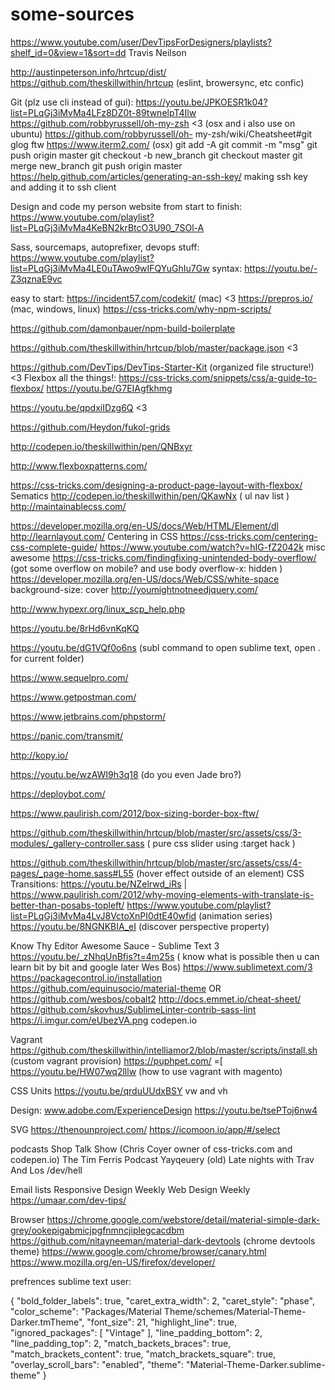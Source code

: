 # some-sources

https://www.youtube.com/user/DevTipsForDesigners/playlists?shelf_id=0&view=1&sort=dd Travis Neilson

http://austinpeterson.info/hrtcup/dist/ https://github.com/theskillwithin/hrtcup (eslint, browersync, etc confic)

Git (plz use cli instead of gui): https://youtu.be/JPKOESR1k04?list=PLqGj3iMvMa4LFz8DZ0t-89twnelpT4Ilw https://github.com/robbyrussell/oh-my-zsh <3 (osx and i also use on ubuntu) https://github.com/robbyrussell/oh- my-zsh/wiki/Cheatsheet#git glog ftw https://www.iterm2.com/ (osx) git add -A git commit -m "msg" git push origin master git checkout -b new_branch git checkout master git merge new_branch git push origin master https://help.github.com/articles/generating-an-ssh-key/ making ssh key and adding it to ssh client

Design and code my person website from start to finish: https://www.youtube.com/playlist?list=PLqGj3iMvMa4KeBN2krBtcO3U90_7SOl-A

Sass, sourcemaps, autoprefixer, devops stuff: https://www.youtube.com/playlist?list=PLqGj3iMvMa4LE0uTAwo9wIFQYuGhIu7Gw syntax: https://youtu.be/-Z3qznaE9vc

easy to start:
    https://incident57.com/codekit/   (mac)  <3
    https://prepros.io/  (mac, windows, linux)
    https://css-tricks.com/why-npm-scripts/ 


https://github.com/damonbauer/npm-build-boilerplate  


https://github.com/theskillwithin/hrtcup/blob/master/package.json  <3

https://github.com/DevTips/DevTips-Starter-Kit (organized file structure!) <3
Flexbox all the things!: https://css-tricks.com/snippets/css/a-guide-to-flexbox/ https://youtu.be/G7EIAgfkhmg

https://youtu.be/qpdxiIDzg6Q    <3

https://github.com/Heydon/fukol-grids

http://codepen.io/theskillwithin/pen/QNBxyr

http://www.flexboxpatterns.com/

https://css-tricks.com/designing-a-product-page-layout-with-flexbox/
Sematics http://codepen.io/theskillwithin/pen/QKawNx ( ul nav list ) http://maintainablecss.com/

https://developer.mozilla.org/en-US/docs/Web/HTML/Element/dl http://learnlayout.com/ Centering in CSS https://css-tricks.com/centering-css-complete-guide/ https://www.youtube.com/watch?v=hIG-fZ2042k
misc awesome https://css-tricks.com/findingfixing-unintended-body-overflow/ (got some overflow on mobile? and use body overflow-x: hidden ) https://developer.mozilla.org/en-US/docs/Web/CSS/white-space background-size: cover http://youmightnotneedjquery.com/

http://www.hypexr.org/linux_scp_help.php

https://youtu.be/8rHd6vnKqKQ

https://youtu.be/dG1VQf0o6ns (subl command to open sublime text, open . for current folder)

https://www.sequelpro.com/

https://www.getpostman.com/

https://www.jetbrains.com/phpstorm/

https://panic.com/transmit/

http://kopy.io/

https://youtu.be/wzAWI9h3q18 (do you even Jade bro?)

https://deploybot.com/

https://www.paulirish.com/2012/box-sizing-border-box-ftw/

https://github.com/theskillwithin/hrtcup/blob/master/src/assets/css/3-modules/_gallery-controller.sass  ( pure css slider using :target hack )

https://github.com/theskillwithin/hrtcup/blob/master/src/assets/css/4-pages/_page-home.sass#L55  (hover effect outside of an element)
CSS Transitions: https://youtu.be/NZelrwd_iRs | https://www.paulirish.com/2012/why-moving-elements-with-translate-is-better-than-posabs-topleft/ https://www.youtube.com/playlist?list=PLqGj3iMvMa4LvJ8VctoXnPI0dtE40wfid (animation series) https://youtu.be/8NGNKBIA_eI (discover perspective property)

Know Thy Editor Awesome Sauce - Sublime Text 3 https://youtu.be/_zNhqUnBfis?t=4m25s ( know what is possible then u can learn bit by bit and google later Wes Bos) https://www.sublimetext.com/3 https://packagecontrol.io/installation https://github.com/equinusocio/material-theme OR https://github.com/wesbos/cobalt2 http://docs.emmet.io/cheat-sheet/ https://github.com/skovhus/SublimeLinter-contrib-sass-lint https://i.imgur.com/eUbezVA.png codepen.io

Vagrant https://github.com/theskillwithin/intelliamor2/blob/master/scripts/install.sh (custom vagrant provision) https://puphpet.com/ =[ https://youtu.be/HW07wq2lllw (how to use vagrant with magento)

CSS Units https://youtu.be/qrduUUdxBSY vw and vh

Design: www.adobe.com/ExperienceDesign‎ https://youtu.be/tsePToj6nw4

SVG https://thenounproject.com/ https://icomoon.io/app/#/select

podcasts Shop Talk Show (Chris Coyer owner of css-tricks.com and codepen.io) The Tim Ferris Podcast Yayqeuery (old) Late nights with Trav And Los /dev/hell

Email lists Responsive Design Weekly Web Design Weekly https://umaar.com/dev-tips/

Browser https://chrome.google.com/webstore/detail/material-simple-dark-grey/ookepigabmicjpgfnmncjiplegcacdbm https://github.com/nitayneeman/material-dark-devtools (chrome devtools theme) https://www.google.com/chrome/browser/canary.html https://www.mozilla.org/en-US/firefox/developer/

prefrences sublime text user:

{ "bold_folder_labels": true, "caret_extra_width": 2, "caret_style": "phase", "color_scheme": "Packages/Material Theme/schemes/Material-Theme-Darker.tmTheme", "font_size": 21, "highlight_line": true, "ignored_packages": [ "Vintage" ], "line_padding_bottom": 2, "line_padding_top": 2, "match_backets_braces": true, "match_brackets_content": true, "match_brackets_square": true, "overlay_scroll_bars": "enabled", "theme": "Material-Theme-Darker.sublime-theme" }
